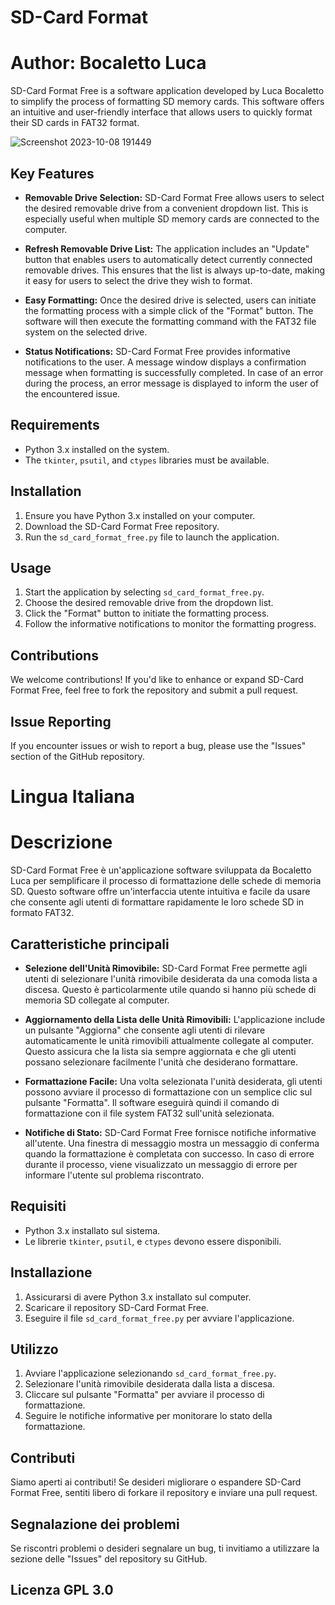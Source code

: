 # SD-Card Format

# Author: Bocaletto Luca

SD-Card Format Free is a software application developed by Luca Bocaletto to simplify the process of formatting SD memory cards. This software offers an intuitive and user-friendly interface that allows users to quickly format their SD cards in FAT32 format.

![Screenshot 2023-10-08 191449](https://github.com/elektronoide/SD-Card-Format-Free/assets/134635227/ebb17b42-bf49-4e57-a00e-d2da7859d3a7)

## Key Features

- **Removable Drive Selection:** SD-Card Format Free allows users to select the desired removable drive from a convenient dropdown list. This is especially useful when multiple SD memory cards are connected to the computer.

- **Refresh Removable Drive List:** The application includes an "Update" button that enables users to automatically detect currently connected removable drives. This ensures that the list is always up-to-date, making it easy for users to select the drive they wish to format.

- **Easy Formatting:** Once the desired drive is selected, users can initiate the formatting process with a simple click of the "Format" button. The software will then execute the formatting command with the FAT32 file system on the selected drive.

- **Status Notifications:** SD-Card Format Free provides informative notifications to the user. A message window displays a confirmation message when formatting is successfully completed. In case of an error during the process, an error message is displayed to inform the user of the encountered issue.

## Requirements

- Python 3.x installed on the system.
- The `tkinter`, `psutil`, and `ctypes` libraries must be available.

## Installation

1. Ensure you have Python 3.x installed on your computer.
2. Download the SD-Card Format Free repository.
3. Run the `sd_card_format_free.py` file to launch the application.

## Usage

1. Start the application by selecting `sd_card_format_free.py`.
2. Choose the desired removable drive from the dropdown list.
3. Click the "Format" button to initiate the formatting process.
4. Follow the informative notifications to monitor the formatting progress.

## Contributions

We welcome contributions! If you'd like to enhance or expand SD-Card Format Free, feel free to fork the repository and submit a pull request.

## Issue Reporting

If you encounter issues or wish to report a bug, please use the "Issues" section of the GitHub repository.

# Lingua Italiana
# Descrizione

SD-Card Format Free è un'applicazione software sviluppata da Bocaletto Luca per semplificare il processo di formattazione delle schede di memoria SD. Questo software offre un'interfaccia utente intuitiva e facile da usare che consente agli utenti di formattare rapidamente le loro schede SD in formato FAT32.

## Caratteristiche principali

- **Selezione dell'Unità Rimovibile:** SD-Card Format Free permette agli utenti di selezionare l'unità rimovibile desiderata da una comoda lista a discesa. Questo è particolarmente utile quando si hanno più schede di memoria SD collegate al computer.

- **Aggiornamento della Lista delle Unità Rimovibili:** L'applicazione include un pulsante "Aggiorna" che consente agli utenti di rilevare automaticamente le unità rimovibili attualmente collegate al computer. Questo assicura che la lista sia sempre aggiornata e che gli utenti possano selezionare facilmente l'unità che desiderano formattare.

- **Formattazione Facile:** Una volta selezionata l'unità desiderata, gli utenti possono avviare il processo di formattazione con un semplice clic sul pulsante "Formatta". Il software eseguirà quindi il comando di formattazione con il file system FAT32 sull'unità selezionata.

- **Notifiche di Stato:** SD-Card Format Free fornisce notifiche informative all'utente. Una finestra di messaggio mostra un messaggio di conferma quando la formattazione è completata con successo. In caso di errore durante il processo, viene visualizzato un messaggio di errore per informare l'utente sul problema riscontrato.

## Requisiti

- Python 3.x installato sul sistema.
- Le librerie `tkinter`, `psutil`, e `ctypes` devono essere disponibili.

## Installazione

1. Assicurarsi di avere Python 3.x installato sul computer.
2. Scaricare il repository SD-Card Format Free.
3. Eseguire il file `sd_card_format_free.py` per avviare l'applicazione.

## Utilizzo

1. Avviare l'applicazione selezionando `sd_card_format_free.py`.
2. Selezionare l'unità rimovibile desiderata dalla lista a discesa.
3. Cliccare sul pulsante "Formatta" per avviare il processo di formattazione.
4. Seguire le notifiche informative per monitorare lo stato della formattazione.

## Contributi

Siamo aperti ai contributi! Se desideri migliorare o espandere SD-Card Format Free, sentiti libero di forkare il repository e inviare una pull request.

## Segnalazione dei problemi

Se riscontri problemi o desideri segnalare un bug, ti invitiamo a utilizzare la sezione delle "Issues" del repository su GitHub.

## Licenza GPL 3.0
